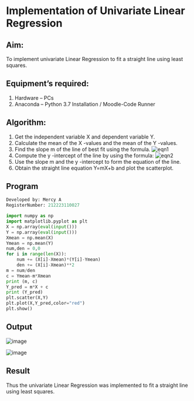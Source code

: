 # Implementation of Univariate Linear Regression
## Aim:
To implement univariate Linear Regression to fit a straight line using least squares.
## Equipment’s required:
1.	Hardware – PCs
2.	Anaconda – Python 3.7 Installation / Moodle-Code Runner
## Algorithm:
1.	Get the independent variable X and dependent variable Y.
2.	Calculate the mean of the X -values and the mean of the Y -values.
3.	Find the slope m of the line of best fit using the formula.
 ![eqn1](./eq1.jpg)
4.	Compute the y -intercept of the line by using the formula:
![eqn2](./eq2.jpg)  
5.	Use the slope m and the y -intercept to form the equation of the line.
6.	Obtain the straight line equation Y=mX+b and plot the scatterplot.
## Program
```python
Developed by: Mercy A
RegisterNumber: 212223110027
```
```python
import numpy as np
import matplotlib.pyplot as plt
X = np.array(eval(input()))
Y = np.array(eval(input()))
Xmean = np.mean(X)
Ymean = np.mean(Y)
num,den = 0,0
for i in range(len(X)):
    num += (X[i]-Xmean)*(Y[i]-Ymean)
    den += (X[i]-Xmean)**2
m = num/den
c = Ymean-m*Xmean    
print (m, c)
Y_pred = m*X + c
print (Y_pred)
plt.scatter(X,Y)
plt.plot(X,Y_pred,color="red")
plt.show()
```
## Output
![image](https://github.com/mercyarulappan/Univariate-Linear-Regression/assets/149233730/783e2086-01cd-47c0-893a-db6dcd599430)

![image](https://github.com/mercyarulappan/Univariate-Linear-Regression/assets/149233730/21a6c450-8800-4aa7-b4f8-85ceeb220dfa)
## Result
Thus the univariate Linear Regression was implemented to fit a straight line using least squares.
